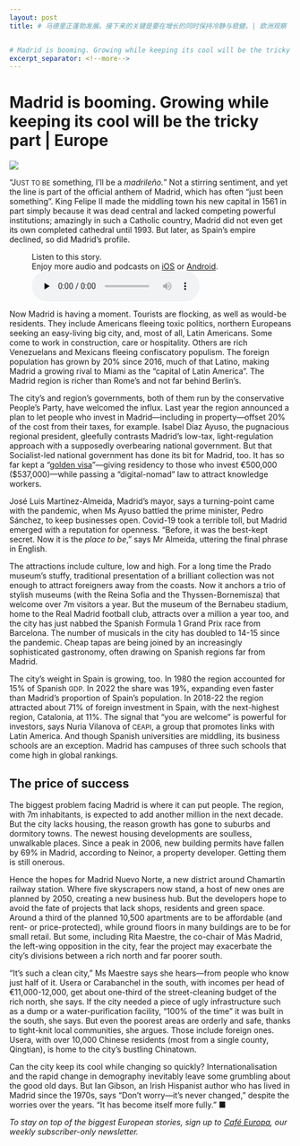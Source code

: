```yaml
---
layout: post
title: # 马德里正蓬勃发展。接下来的关键是要在增长的同时保持冷静与稳健。| 欧洲观察


# Madrid is booming. Growing while keeping its cool will be the tricky part | Europe
excerpt_separator: <!--more-->
---
```



<!--more-->

# Madrid is booming. Growing while keeping its cool will be the tricky part | Europe

<img src="https://images.weserv.nl/?url=www.economist.com/img/b/1280/720/90/media-assets/image/20240210_EUP501.jpg" /><div></div><p><span>“J</span><small>UST TO BE</small> something, I’ll be a <i>madrileño.</i>” Not a stirring sentiment, and yet the line is part of the official anthem of Madrid, which has often “just been something”. King Felipe II made the middling town his new capital in 1561 in part simply because it was dead central and lacked competing powerful institutions; amazingly in such a Catholic country, Madrid did not even get its own completed cathedral until 1993. But later, as Spain’s empire declined, so did Madrid’s profile. </p><div><figure><div><figcaption>Listen to this story.</figcaption> <span>Enjoy more audio and podcasts on<!-- --> <a href="https://www.economist.comhttps://economist-app.onelink.me/d2eC/bed1b25" id="audio-ios-cta" rel="noreferrer" target="_blank">iOS</a> <!-- -->or<!-- --> <a href="https://www.economist.comhttps://economist-app.onelink.me/d2eC/7f3c199" id="audio-android-cta" rel="noreferrer" target="_blank">Android</a>.</span></div><audio controls="" id="audio-player" preload="none" src="https://www.economist.com/media-assets/audio/045%20Europe%20-%20Madrid-2de4218ac0673d228029d3aa67afda58.mp3" title="Madrid is booming. Growing while keeping its cool will be the tricky part"><p>Your browser does not support the &lt;audio&gt; element.</p></audio><div><div></div></div></figure></div><p>Now Madrid is having a moment. Tourists are flocking, as well as would-be residents. They include Americans fleeing toxic politics, northern Europeans seeking an easy-living big city, and, most of all, Latin Americans. Some come to work in construction, care or hospitality. Others are rich Venezuelans and Mexicans fleeing confiscatory populism. The foreign population has grown by 20% since 2016, much of that Latino, making Madrid a growing rival to Miami as the “capital of Latin America”. The Madrid region is richer than Rome’s and not far behind Berlin’s.</p><p>The city’s and region’s governments, both of them run by the conservative People’s Party, have welcomed the influx. Last year the region announced a plan to let people who invest in Madrid—including in property—offset 20% of the cost from their taxes, for example. Isabel Díaz Ayuso, the pugnacious regional president, gleefully contrasts Madrid’s low-tax, light-regulation approach with a supposedly overbearing national government. But that Socialist-led national government has done its bit for Madrid, too. It has so far kept a “<a href="https://www.economist.com/the-economist-explains/2024/01/29/what-are-golden-visas">golden visa</a>”—giving residency to those who invest €500,000 ($537,000)—while passing a “digital-nomad” law to attract knowledge workers.</p><div><div><div id="econ-1"></div></div></div><p>José Luis Martínez-Almeida, Madrid’s mayor, says a turning-point came with the pandemic, when Ms Ayuso battled the prime minister, Pedro Sánchez, to keep businesses open. Covid-19 took a terrible toll, but Madrid emerged with a reputation for openness. “Before, it was the best-kept secret. Now it is the <i>place to be</i>,” says Mr Almeida, uttering the final phrase in English.</p><p>The attractions include culture, low and high. For a long time the Prado museum’s stuffy, traditional presentation of a brilliant collection was not enough to attract foreigners away from the coasts. Now it anchors a trio of stylish museums (with the Reina Sofia and the Thyssen-Bornemisza) that welcome over 7m visitors a year. But the museum of the Bernabeu stadium, home to the Real Madrid football club, attracts over a million a year too, and the city has just nabbed the Spanish Formula 1 Grand Prix race from Barcelona. The number of musicals in the city has doubled to 14-15 since the pandemic. Cheap tapas are being joined by an increasingly sophisticated gastronomy, often drawing on Spanish regions far from Madrid.</p><p>The city’s weight in Spain is growing, too. In 1980 the region accounted for 15% of Spanish <small>GDP</small>. In 2022 the share was 19%, expanding even faster than Madrid’s proportion of Spain’s population. In 2018-22 the region attracted about 71% of foreign investment in Spain, with the next-highest region, Catalonia, at 11%. The signal that “you are welcome” is powerful for investors, says Nuria Vilanova of <small>CEAPI</small>, a group that promotes links with Latin America. And though Spanish universities are middling, its business schools are an exception. Madrid has campuses of three such schools that come high in global rankings.</p><h2>The price of success</h2><p>The biggest problem facing Madrid is where it can put people. The region, with 7m inhabitants, is expected to add another million in the next decade. But the city lacks housing, the reason growth has gone to suburbs and dormitory towns. The newest housing developments are soulless, unwalkable places. Since a peak in 2006, new building permits have fallen by 69% in Madrid, according to Neinor, a property developer. Getting them is still onerous.</p><p>Hence the hopes for Madrid Nuevo Norte, a new district around Chamartín railway station. Where five skyscrapers now stand, a host of new ones are planned by 2050, creating a new business hub. But the developers hope to avoid the fate of projects that lack shops, residents and green space. Around a third of the planned 10,500 apartments are to be affordable (and rent- or price-protected), while ground floors in many buildings are to be for small retail. But some, including Rita Maestre, the co-chair of Más Madrid, the left-wing opposition in the city, fear the project may exacerbate the city’s divisions between a rich north and far poorer south.</p><div><div><div id="econ-2"></div></div></div><p>“It’s such a clean city,” Ms Maestre says she hears—from people who know just half of it. Usera or Carabanchel in the south, with incomes per head of €11,000-12,000, get about one-third of the street-cleaning budget of the rich north, she says. If the city needed a piece of ugly infrastructure such as a dump or a water-purification facility, “100% of the time” it was built in the south, she says. But even the poorest areas are orderly and safe, thanks to tight-knit local communities, she argues. Those include foreign ones. Usera, with over 10,000 Chinese residents (most from a single county, Qingtian), is home to the city’s bustling Chinatown.</p><p>Can the city keep its cool while changing so quickly? Internationalisation and the rapid change in demography inevitably leave some grumbling about the good old days. But Ian Gibson, an Irish Hispanist author who has lived in Madrid since the 1970s, says “Don’t worry—it’s never changed,” despite the worries over the years. “It has become itself more fully.” <span>■</span></p><p><i>To stay on top of the biggest European stories, sign up to <a href="https://www.economist.com/newsletters/cafe-europa">Café Europa</a>, our weekly subscriber-only newsletter.</i></p>
